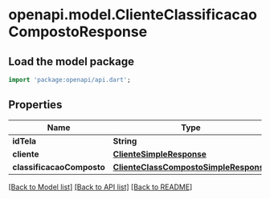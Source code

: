 # openapi.model.ClienteClassificacaoCompostoResponse

## Load the model package
```dart
import 'package:openapi/api.dart';
```

## Properties
Name | Type | Description | Notes
------------ | ------------- | ------------- | -------------
**idTela** | **String** |  | [optional] 
**cliente** | [**ClienteSimpleResponse**](ClienteSimpleResponse.md) |  | [optional] 
**classificacaoComposto** | [**ClienteClassCompostoSimpleResponse**](ClienteClassCompostoSimpleResponse.md) |  | [optional] 

[[Back to Model list]](../README.md#documentation-for-models) [[Back to API list]](../README.md#documentation-for-api-endpoints) [[Back to README]](../README.md)


